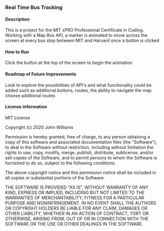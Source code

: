### Real Time Bus Tracking

#### Description

This is a project for the MIT xPRO Professional Certificate in Coding. Working with a Map Box API, a marker is animated to move across the screen at every bus stop between MIT and Harvard once a button is clicked


#### How to Run

Click the button at the top of the screen to begin the animation


#### Roadmap of Future Improvements

Look to explore the possibilities of API's and what functionality could be added such as additional buttons, routes, the ability to navigate the map choose additional routes


#### License information

MIT License

Copyright (c) 2020 John Williams

Permission is hereby granted, free of charge, to any person obtaining a copy of this software and associated documentation files (the "Software"), to deal in the Software without restriction, including without limitation the rights to use, copy, modify, merge, publish, distribute, sublicense, and/or sell copies of the Software, and to permit persons to whom the Software is furnished to do so, subject to the following conditions:

The above copyright notice and this permission notice shall be included in all copies or substantial portions of the Software.

THE SOFTWARE IS PROVIDED "AS IS", WITHOUT WARRANTY OF ANY KIND, EXPRESS OR IMPLIED, INCLUDING BUT NOT LIMITED TO THE WARRANTIES OF MERCHANTABILITY, FITNESS FOR A PARTICULAR PURPOSE AND NONINFRINGEMENT. IN NO EVENT SHALL THE AUTHORS OR COPYRIGHT HOLDERS BE LIABLE FOR ANY CLAIM, DAMAGES OR OTHER LIABILITY, WHETHER IN AN ACTION OF CONTRACT, TORT OR OTHERWISE, ARISING FROM, OUT OF OR IN CONNECTION WITH THE SOFTWARE OR THE USE OR OTHER DEALINGS IN THE SOFTWARE.

